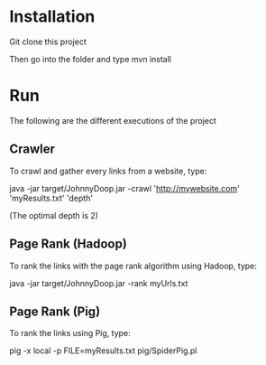 # Installation

Git clone this project

Then go into the folder and type mvn install

# Run

The following are the different executions of the project

## Crawler

To crawl and gather every links from a website, type:

java -jar target/JohnnyDoop.jar -crawl 'http://mywebsite.com' 'myResults.txt' 'depth'

(The optimal depth is 2)

## Page Rank (Hadoop)

To rank the links with the page rank algorithm using Hadoop, type:

java -jar target/JohnnyDoop.jar -rank myUrls.txt

## Page Rank (Pig)
To rank the links using Pig, type:

pig -x local -p FILE=myResults.txt pig/SpiderPig.pl
